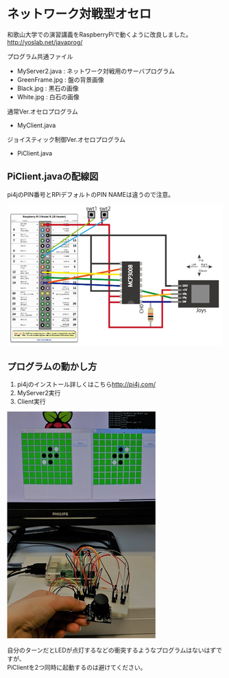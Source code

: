 # ネットワーク対戦型オセロ  

和歌山大学での演習講義をRaspberryPiで動くように改良しました。  
<http://yoslab.net/javaprog/>


プログラム共通ファイル
* MyServer2.java : ネットワーク対戦用のサーバプログラム
* GreenFrame.jpg : 盤の背景画像  
* Black.jpg : 黒石の画像
* White.jpg : 白石の画像

通常Ver.オセロプログラム
* MyClient.java

ジョイスティック制御Ver.オセロプログラム
* PiClient.java


## PiClient.javaの配線図


pi4jのPIN番号とRPiデフォルトのPIN NAMEは違うので注意。


![Alt text](https://github.com/makomsh/Reversi_PI4J/blob/master/image/joys.jpg)


## プログラムの動かし方

1. pi4jのインストール詳しくはこちら<http://pi4j.com/>
2. MyServer2実行
3. Client実行


![Alt text](https://github.com/makomsh/Reversi_PI4J/blob/master/image/image.jpg)


自分のターンだとLEDが点灯するなどの衝突するようなプログラムはないはずですが、  
PiClientを2つ同時に起動するのは避けてください。  




